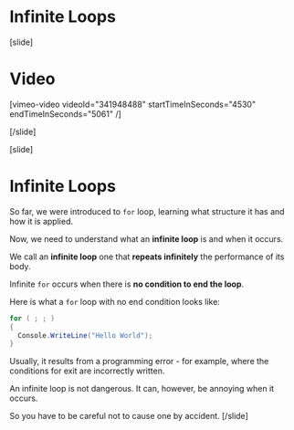 # Infinite Loops

[slide]
# Video

[vimeo-video videoId="341948488" startTimeInSeconds="4530" endTimeInSeconds="5061" /]

[/slide]

[slide]
# Infinite Loops
So far, we were introduced to `for` loop, learning what structure it has and how it is applied. 

Now, we need to understand what an **infinite loop** is and when it occurs.

We call an **infinite loop** one that **repeats infinitely** the performance of its body. 

Infinite `for` occurs when there is **no condition to end the loop**.

Here is what a `for` loop with no end condition looks like:
```cs live
for ( ; ; ) 
{
  Console.WriteLine("Hello World");
}
```

Usually, it results from a programming error - for example, where the conditions for exit are incorrectly written. 

An infinite loop is not dangerous. It can, however, be annoying when it occurs.

So you have to be careful not to cause one by accident.
[/slide]